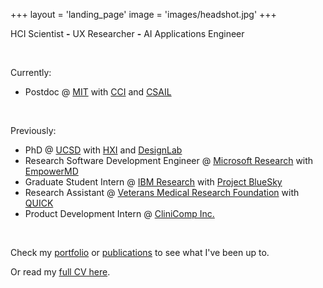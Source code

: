 +++
layout = 'landing_page'
image = 'images/headshot.jpg'
+++

HCI Scientist **-** UX Researcher **-** AI Applications Engineer

⠀

Currently:
- Postdoc @ [MIT](https://web.mit.edu/) with [CCI](https://cci.mit.edu/) and [CSAIL](https://www.csail.mit.edu/)

⠀

Previously:
- PhD @ [UCSD](https://ucsd.edu/) with [HXI](https://hxi.ucsd.edu/) and [DesignLab](https://designlab.ucsd.edu/)
- Research Software Development Engineer @ [Microsoft Research](https://www.microsoft.com/en-us/research/) with [EmpowerMD](https://www.microsoft.com/en-us/research/project/empowermd/)
- Graduate Student Intern @ [IBM Research](https://research.ibm.com/) with [Project BlueSky](https://www.youtube.com/watch?v=1CPPgeHCIDU)
- Research Assistant @ [Veterans Medical Research Foundation](https://www.vmrf.org/) with [QUICK](https://digital.ahrq.gov/ahrq-funded-projects/quantifying-electronic-medical-record-usability-improve-clinical-workflow)
- Product Development Intern @ [CliniComp Inc.](https://clinicomp.com/)

⠀

Check my [portfolio](/portfolio) or [publications](/publications) to see what I've been up to.

Or read my [full CV here](https://drive.google.com/file/d/1MI95BTCKSKNYh1-BvJurPmgLtOsfU3vx/view?usp=sharing).
